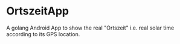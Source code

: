 # OrtszeitApp
A golang Android App to show the real "Ortszeit" i.e. real solar time according to its GPS location.
